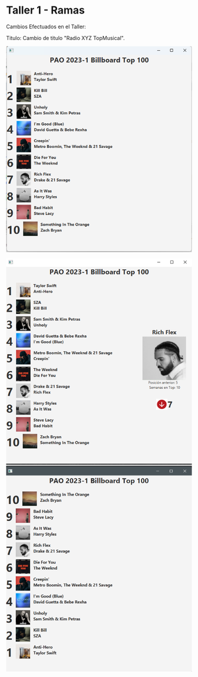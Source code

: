 # Taller 1 - Ramas

Cambios Efectuados en el Taller:

Titulo: Cambio de titulo "Radio XYZ TopMusical".

![Cambios Efectuados en rama Titulo](./img.png "Rama Titulo")

![Cambios Efectuados en rama artista](./img3.PNG "Rama artista")
![Cambios Efectuados en rama Orden](./img2.png "Rama Orden")
